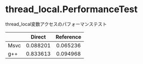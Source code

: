 # thread_local.PerformanceTest
thread_local変数アクセスのパフォーマンステスト

||Direct|Reference|
|-|:-:|:-:|
|Msvc|0.088201|0.065236|
|g++|0.833613|0.094968|